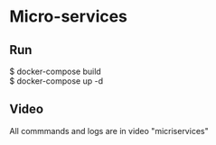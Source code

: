 # Micro-services

## Run
$ docker-compose build <br />
$ docker-compose up -d <br />

## Video
All commmands and logs are in video "micriservices"
